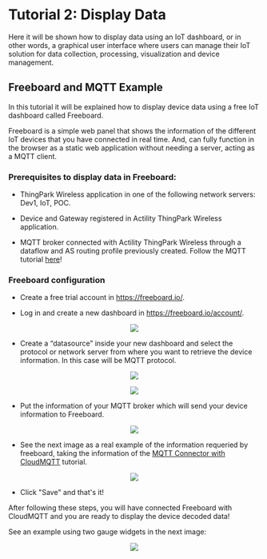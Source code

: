 # Tutorial 2: Display Data
Here it will be shown how to display data using an IoT dashboard, or in other words, a graphical user interface where users can manage their IoT solution for data collection, processing, visualization and device management.

## Freeboard and MQTT Example
In this tutorial it will be explained how to display device data using a free IoT dashboard called Freeboard.

Freeboard is a simple web panel that shows the information of the different IoT devices that you have connected in real time. And, can fully function in the browser as a static web application without needing a server, acting as a MQTT client. 

### Prerequisites to display data in Freeboard:

- ThingPark Wireless application in one of the following network servers: Dev1, IoT, POC.

- Device and Gateway registered in Actility ThingPark Wireless application.

- MQTT broker connected with Actility ThingPark Wireless through a dataflow and AS routing profile previously created. Follow the MQTT tutorial [here](https://github.com/ActilityConnectors/DX-API-Dataflow/tree/master/Display%20Data/MQTT%20Tutorial)!

### Freeboard configuration

- Create a free trial account in https://freeboard.io/.

- Log in and create a new dashboard in https://freeboard.io/account/.

<p align="center">
  <img src="https://user-images.githubusercontent.com/41436968/43262327-06ab794c-90e0-11e8-95b0-78ea14ca6f07.jpg">
</p>

- Create a “datasource” inside your new dashboard and select the protocol or network server from where you want to retrieve the device information. In this case will be MQTT protocol.

<p align="center">
  <img src="https://user-images.githubusercontent.com/41436968/43262334-0cb1f08c-90e0-11e8-83cd-542106552632.jpg">
</p>

<p align="center">
  <img src="https://user-images.githubusercontent.com/41436968/43262341-13433d66-90e0-11e8-850d-360d84c85413.jpg">
</p>

- Put the information of your MQTT broker which will send your device information to Freeboard.
 
<p align="center">
  <img src="https://user-images.githubusercontent.com/41436968/43262358-244ef9a6-90e0-11e8-86b4-e920e999b382.png">
</p>

- See the next image as a real example of the information requeried by freeboard, taking the information of the [MQTT Connector with CloudMQTT](https://user-images.githubusercontent.com/41436968/43328454-4ddf1150-91be-11e8-9bb2-261c414fe3c5.JPG) tutorial. 
<p align="center">
  <img src="https://user-images.githubusercontent.com/41436968/43262363-29b746dc-90e0-11e8-846a-46e186fb2ccd.jpg">
</p>

- Click "Save" and that's it!

After following these steps, you will have connected Freeboard with CloudMQTT and you are ready to display the device decoded data!

See an example using two gauge widgets in the next image:
<p align="center">
  <img src="https://user-images.githubusercontent.com/41436968/43325221-7043b910-91b6-11e8-8ee1-9f91c5ea1faa.JPG">
</p>

